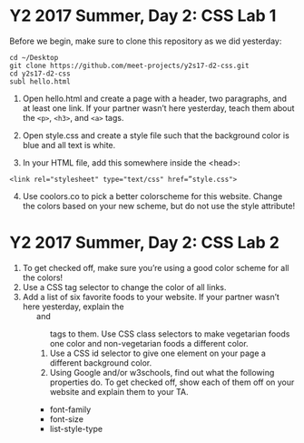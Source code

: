 # Y2 2017 Summer, Day 2: CSS Lab 1

Before we begin, make sure to clone this repository as we did yesterday:

```
cd ~/Desktop
git clone https://github.com/meet-projects/y2s17-d2-css.git
cd y2s17-d2-css
subl hello.html
```
1) Open hello.html and create a page with a header, two paragraphs, and at least one link. If your partner wasn’t here yesterday, teach them about the `<p>`, `<h3>`, and `<a>` tags.

2) Open style.css and create a style file such that the background color is blue and all text is white.

3) In your HTML file, add this somewhere inside the \<head\>:

```
<link rel="stylesheet" type="text/css" href=”style.css">
```
4) Use coolors.co to pick a better colorscheme for this website. Change the colors based on your new scheme, but do not use the style attribute!

# Y2 2017 Summer, Day 2: CSS Lab 2

1) To get checked off, make sure you’re using a good color scheme for all the colors!
2) Use a CSS tag selector to change the color of all links.
3) Add a list of six favorite foods to your website. If your partner wasn’t here yesterday, explain the <ul> and <ol> tags to them. Use CSS class selectors to make vegetarian foods one color and non-vegetarian foods a different color.
4) Use a CSS id selector to give one element on your page a different background color.
5) Using Google and/or w3schools, find out what the following properties do. To get checked off, show each of them off on your website and explain them to your TA.
- font-family
- font-size
- list-style-type

